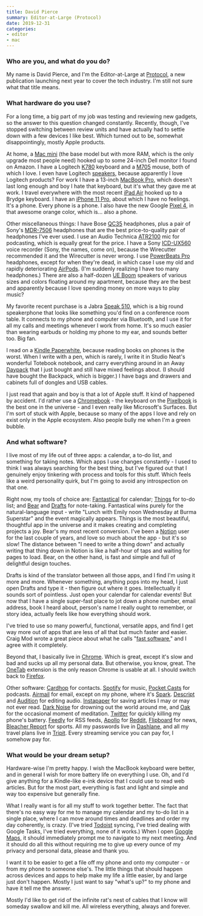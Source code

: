 ```yaml
---
title: David Pierce
summary: Editor-at-Large (Protocol) 
date: 2019-12-31
categories:
- editor
- mac
---
```


### Who are you, and what do you do?

My name is David Pierce, and I'm the Editor-at-Large at [Protocol](https://www.protocol.com/ "A tech publication."), a new publication launching next year to cover the tech industry. I'm still not sure what that title means.

### What hardware do you use?

For a long time, a big part of my job was testing and reviewing new gadgets, so the answer to this question changed constantly. Recently, though, I've stopped switching between review units and have actually had to settle down with a few devices I like best. Which turned out to be, somewhat disappointingly, mostly Apple products. 

At home, a [Mac mini][mac-mini] (the base model but with more RAM, which is the only upgrade most people need) hooked up to some 24-inch Dell monitor I found on Amazon. I have a Logitech [K780][k780-multi-device] keyboard and a [M705][marathon-m705] mouse, both of which I love. I even have Logitech [speakers][multimedia-speakers-z200], because apparently I love Logitech products? For work I have a 13-inch [MacBook Pro][macbook-pro], which doesn't last long enough and boy I hate that keyboard, but it's what they gave me at work. I travel everywhere with the most recent [iPad Air][ipad-air] hooked up to a Brydge keyboard. I have an [iPhone 11 Pro][iphone-11-pro], about which I have no feelings. It's a phone. Every phone is a phone. I also have the new Google [Pixel 4][pixel-4], in that awesome orange color, which is... also a phone.

Other miscellaneous things: I have Bose [QC35][quietcomfort-35] headphones, plus a pair of Sony's [MDR-7506][] headphones that are the best price-to-quality pair of headphones I've ever used. I use an Audio Technica [ATR2100][atr2100-usb] mic for podcasting, which is equally great for the price. I have a Sony [ICD-UX560][] voice recorder (Sony, the names, come on), because the Wirecutter recommended it and the Wirecutter is never wrong. I use [PowerBeats Pro][powerbeats-pro] headphones, except for when they're dead, in which case I use my old and rapidly deteriorating [AirPods][]. (I'm suddenly realizing I have too many headphones.) There are also a half-dozen [UE Boom][ue-boom] speakers of various sizes and colors floating around my apartment, because they are the best and apparently because I love spending money on more ways to play music?

My favorite recent purchase is a Jabra [Speak 510][speak-510], which is a big round speakerphone that looks like something you'd find on a conference room table. It connects to my phone and computer via Bluetooth, and I use it for all my calls and meetings whenever I work from home. It's so much easier than wearing earbuds or holding my phone to my ear, and sounds better too. Big fan.

I read on a [Kindle Paperwhite][kindle-paperwhite], because reading books on phones is the worst. When I write with a pen, which is rarely, I write it in Studio Neat's wonderful Totebook notebook, and carry everything around in an Away [Daypack][the-daypack] that I just bought and still have mixed feelings about. (I should have bought the Backpack, which is bigger.) I have bags and drawers and cabinets full of dongles and USB cables. 

I just read that again and boy is that a lot of Apple stuff. It kind of happened by accident. I'd rather use a [Chromebook][] - the keyboard on the [Pixelbook][] is the best one in the universe - and I even really like Microsoft's Surfaces. But I'm sort of stuck with Apple, because so many of the apps I love and rely on exist only in the Apple ecosystem. Also people bully me when I'm a green bubble.

### And what software?

I live most of my life out of three apps: a calendar, a to-do list, and something for taking notes. Which apps I use changes constantly - I used to think I was always searching for the best thing, but I've figured out that I genuinely enjoy tinkering with process and tools for this stuff. Which feels like a weird personality quirk, but I'm going to avoid any introspection on that one.

Right now, my tools of choice are: [Fantastical][] for calendar; [Things][] for to-do list; and [Bear][] and [Drafts][] for note-taking. Fantastical wins purely for the natural-language input - write "Lunch with Emily noon Wednesday at Burma Superstar" and the event magically appears. Things is the most beautiful, thoughtful app in the universe and it makes creating and completing projects a joy. Bear's my most recent conversion. I've been a [Notion][] user for the last couple of years, and love so much about the app - but it's so slow! The distance between "I need to write a thing down" and actually writing that thing down in Notion is like a half-hour of taps and waiting for pages to load. Bear, on the other hand, is fast and simple and full of delightful design touches. 

Drafts is kind of the translator between all those apps, and I find I'm using it more and more. Whenever something, anything pops into my head, I just open Drafts and type it - then figure out where it goes. Intellectually it sounds sort of pointless. Just open your calendar for calendar events! But now that I have a single super-fast place to jot down a phone number, email address, book I heard about, person's name I really ought to remember, or story idea, actually feels like how everything should work.

I've tried to use so many powerful, functional, versatile apps, and find I get way more out of apps that are less of all that but much faster and easier. Craig Mod wrote a great piece about what he calls "[fast software](https://craigmod.com/essays/fast_software/ "Craig Mod's post about speedy software.")," and I agree with it completely.

Beyond that, I basically live in [Chrome][]. Which is great, except it's slow and bad and sucks up all my personal data. But otherwise, you know, great. The [OneTab][] extension is the only reason Chrome is usable at all. I should switch back to [Firefox][]. 

Other software: [Cardhop][] for contacts. [Spotify][] for music, [Pocket Casts][pocket-casts-ios] for podcasts. [Airmail][] for email, except on my phone, where it's [Spark][spark-ios]. [Descript][] and [Audition][] for editing audio. [Instapaper][] for saving articles I may or may not ever read. [Dark Noise][dark-noise-ios] for drowning out the world around me, and [Oak][oak-ios] for the occasional moment of meditation. [Twitter][] for quickly killing my phone's battery. [Feedly][] for RSS feeds, [Apollo][apollo-ios] for [Reddit][], [Flipboard][flipboard-ios] for news, [Bleacher Report][bleacher-report-ios] for sports. All my passwords live in [Dashlane][], and all my travel plans live in [Tripit][]. Every streaming service you can pay for, I somehow pay for.

### What would be your dream setup?

Hardware-wise I'm pretty happy. I wish the MacBook keyboard were better, and in general I wish for more battery life on everything I use. Oh, and I'd give anything for a Kindle-like e-ink device that I could use to read web articles. But for the most part, everything is fast and light and simple and way too expensive but generally fine.

What I really want is for all my stuff to work together better.  The fact that there's no easy way for me to manage my calendar and my to-do list in a single place, where I can move around times and deadlines and order my day coherently, is crazy. (I've tried [Todoist][] syncing, I've tried dealing with Google Tasks, I've tried everything, none of it works.) When I open [Google Maps][google-maps], it should immediately prompt me to navigate to my next meeting. And it should do all this without requiring me to give up every ounce of my privacy and personal data, please and thank you.

I want it to be easier to get a file off my phone and onto my computer - or from my phone to someone else's. The little things that should happen across devices and apps to help make my life a little easier, by and large just don't happen. Mostly I just want to say "what's up?" to my phone and have it tell me the answer. 

Mostly I'd like to get rid of the infinite rat's nest of cables that I know will someday swallow and kill me. All wireless everything, always and forever.

[airmail]: http://airmailapp.com/ "A mail client for the Mac."
[airpods]: https://en.wikipedia.org/wiki/AirPods "Wireless in-ear headphones."
[apollo-ios]: https://apps.apple.com/us/app/apollo-for-reddit/id979274575 "A Reddit client."
[atr2100-usb]: https://www.audio-technica.com/cms/wired_mics/b8dd84773f83092c/ "A USB-based microphone."
[audition]: https://creative.adobe.com/products/audition "An audio editing software suite."
[bear]: http://www.bear-writer.com "A note taking application for macOS."
[bleacher-report-ios]: https://bleacherreport.com/mobile "A sports news app."
[cardhop]: https://flexibits.com/cardhop "Software for managing your contacts."
[chrome]: https://www.google.com/intl/en/chrome/browser/ "A WebKit-based browser, where each tab runs in its own thread."
[chromebook]: http://www.google.com/intl/en/chrome/devices/features/ "A laptop built for only running Web apps."
[dark-noise-ios]: https://darknoise.app/ "A white noise app."
[dashlane]: https://www.dashlane.com/ "A password managment system."
[descript]: https://www.descript.com/ "A podcast editing and mixing service."
[drafts]: https://getdrafts.com/ "A text editor for macOS."
[fantastical]: https://flexibits.com/fantastical "A calendaring app for the Mac."
[feedly]: https://feedly.com/ "A feed reader."
[firefox]: https://www.mozilla.org/en-US/firefox/new/ "A cross-platform open-source web browser."
[flipboard-ios]: https://itunes.apple.com/us/app/flipboard-your-social-news/id358801284 "A 'social magazine' for the iPad."
[google-maps]: https://www.google.com/maps/ "Web-based map tools."
[icd-ux560]: https://www.sony.com/electronics/voice-recorders/icd-ux560 "A voice recorder."
[instapaper]: https://www.instapaper.com/ "A web tool for saving pages to read later."
[ipad-air]: https://en.wikipedia.org/wiki/IPad_Air "A tablet device."
[iphone-11-pro]: https://en.wikipedia.org/wiki/IPhone_11_Pro "A 5.8 inch iOS phone."
[k780-multi-device]: https://www.logitech.com/en-us/product/k780-multi-device-wireless-keyboard "A keyboard."
[kindle-paperwhite]: https://www.amazon.com/Kindle-Paperwhite-Touch-light/dp/B007OZNZG0 "An e-book reader with a book-like screen."
[mac-mini]: https://www.apple.com/mac-mini/ "A small desktop computer."
[macbook-pro]: https://www.apple.com/macbook-pro/ "A laptop."
[marathon-m705]: https://www.logitech.com/en-us/product/marathon-mouse-m705 "A wireless mouse."
[mdr-7506]: https://www.amazon.com/Sony-MDR7506-Professional-Diaphragm-Headphone/dp/B000AJIF4E "Studio-quality headphones."
[multimedia-speakers-z200]: https://www.logitech.com/en-us/product/multimedia-speakers-z200-business "A pair of speakers."
[notion]: https://www.notion.so/ "A collaborative wiki service."
[oak-ios]: https://itunes.apple.com/us/app/oak-meditation-breathing/id1210209691 "A meditation app."
[onetab]: https://chrome.google.com/webstore/detail/onetab/chphlpgkkbolifaimnlloiipkdnihall "A Chrome extension for taking open tabs and putting them in a list."
[pixel-4]: https://en.wikipedia.org/wiki/Pixel_4 "A 5.7 inch Android phone."
[pixelbook]: https://store.google.com/us/product/google_pixelbook "A 12.3 inch Chromebook."
[pocket-casts-ios]: https://itunes.apple.com/app/pocket-casts/id414834813 "A podcast app."
[powerbeats-pro]: https://en.wikipedia.org/wiki/Powerbeats_Pro "Wireless earbuds."
[quietcomfort-35]: https://www.bose.com/en_us/products/headphones/over_ear_headphones/quietcomfort-35-wireless.html "Wireless over-the-ear headphones."
[reddit]: https://www.reddit.com/ "A messageboard service."
[spark-ios]: https://apps.apple.com/us/app/spark-email-app-by-readdle/id997102246 "An email client."
[speak-510]: https://www.jabra.com.au/business/speakerphones/jabra-speak-series/jabra-speak-510#/#7510-409 "A USB/Bluetooth speakerphone."
[spotify]: https://www.spotify.com/us/ "A music streaming service."
[the-daypack]: https://www.awaytravel.com/au/en/travel-bags/daypack "A small backpack."
[things]: https://culturedcode.com/things/ "A task management application for the Mac."
[todoist]: https://todoist.com/ "A to-do service."
[tripit]: https://www.tripit.com/ "A travel planning web service."
[twitter]: https://twitter.com/ "An online micro-blogging platform."
[ue-boom]: https://en.wikipedia.org/wiki/UE_Boom "A portable Bluetooth speaker."
